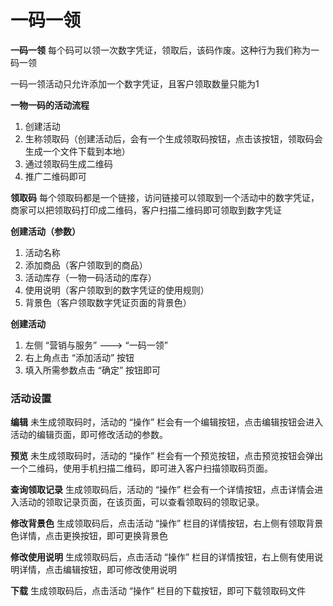 # 一码一领

**一码一领**
每个码可以领一次数字凭证，领取后，该码作废。这种行为我们称为一码一领

一码一领活动只允许添加一个数字凭证，且客户领取数量只能为1

**一物一码的活动流程**
1. 创建活动
2. 生称领取码（创建活动后，会有一个生成领取码按钮，点击该按钮，领取码会生成一个文件下载到本地）
3. 通过领取码生成二维码
4. 推广二维码即可

**领取码**
每个领取码都是一个链接，访问链接可以领取到一个活动中的数字凭证，商家可以把领取码打印成二维码，客户扫描二维码即可领取到数字凭证

**创建活动（参数）**
1. 活动名称
2. 添加商品（客户领取到的商品）
3. 活动库存（一物一码活动的库存）
3. 使用说明（客户领取到的数字凭证的使用规则）
4. 背景色（客户领取数字凭证页面的背景色）

**创建活动**
1. 左侧 “营销与服务” ---> “一码一领”
2. 右上角点击 “添加活动” 按钮
3. 填入所需参数点击 “确定” 按钮即可

### 活动设置

**编辑**
未生成领取码时，活动的 “操作” 栏会有一个编辑按钮，点击编辑按钮会进入活动的编辑页面，即可修改活动的参数。

**预览**
未生成领取码时，活动的 “操作” 栏会有一个预览按钮，点击预览按钮会弹出一个二维码，使用手机扫描二维码，即可进入客户扫描领取码页面。

**查询领取记录**
生成领取码后，活动的 “操作” 栏会有一个详情按钮，点击详情会进入活动的领取记录页面，在该页面，可以查看领取码的领取记录。

**修改背景色**
生成领取码后，点击活动 “操作” 栏目的详情按钮，右上侧有领取背景色详情，点击更换按钮，即可更换背景色

**修改使用说明**
生成领取码后，点击活动 “操作” 栏目的详情按钮，右上侧有使用说明详情，点击编辑按钮，即可修改使用说明

**下载**
生成领取码后，点击活动 “操作” 栏目的下载按钮，即可下载领取码文件